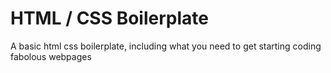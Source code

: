 # HTML / CSS Boilerplate

A basic html css boilerplate, including what you need to get starting coding fabolous webpages


